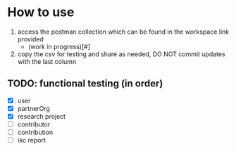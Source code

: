 # How to use

1. access the postman collection which can be found in the workspace link provided
   - (work in progress)[#]
2. copy the csv for testing and share as needed, DO NOT commit updates with the last column

## TODO: functional testing (in order)

- [x] user
- [x] partnerOrg
- [x] research project
- [ ] contributor
- [ ] contribution
- [ ] ikc report
